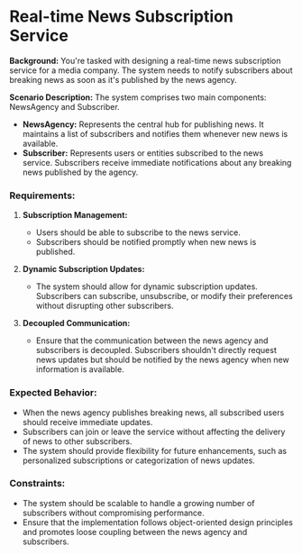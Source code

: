 # Real-time News Subscription Service

**Background:** You're tasked with designing a real-time news subscription service for a media company. The system needs to notify subscribers about breaking news as soon as it's published by the news agency.

**Scenario Description:** The system comprises two main components: NewsAgency and Subscriber.
  * **NewsAgency:** Represents the central hub for publishing news. It maintains a list of subscribers and notifies them whenever new news is available.
  * **Subscriber:** Represents users or entities subscribed to the news service. Subscribers receive immediate notifications about any breaking news published by the agency.

### Requirements:
  1. **Subscription Management:**
     * Users should be able to subscribe to the news service.
     * Subscribers should be notified promptly when new news is published.

  2. **Dynamic Subscription Updates:**
     * The system should allow for dynamic subscription updates. Subscribers can subscribe, unsubscribe, or modify their preferences without disrupting other subscribers.

  3. **Decoupled Communication:**
     * Ensure that the communication between the news agency and subscribers is decoupled. Subscribers shouldn't directly request news updates but should be notified by the news agency when new information is available.

### Expected Behavior:
  * When the news agency publishes breaking news, all subscribed users should receive immediate updates.
  * Subscribers can join or leave the service without affecting the delivery of news to other subscribers.
  * The system should provide flexibility for future enhancements, such as personalized subscriptions or categorization of news updates.

### Constraints:
  * The system should be scalable to handle a growing number of subscribers without compromising performance.
  * Ensure that the implementation follows object-oriented design principles and promotes loose coupling between the news agency and subscribers.
